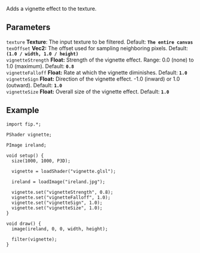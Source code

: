 Adds a vignette effect to the texture.

## Parameters
`texture` **Texture**: The input texture to be filtered. Default: **`The entire canvas`**
<br>
`texOffset` **Vec2:** The offset used for sampling neighboring pixels. Default: **`(1.0 / width, 1.0 / height)`**
<br>
`vignetteStrength` **Float:** Strength of the vignette effect. Range: 0.0 (none) to 1.0 (maximum). Default: **`0.8`**
<br>
`vignetteFalloff` **Float:** Rate at which the vignette diminishes. Default: **`1.0`**
<br>
`vignetteSign` **Float:** Direction of the vignette effect. -1.0 (inward) or 1.0 (outward). Default: **`1.0`**
<br>
`vignetteSize` **Float:** Overall size of the vignette effect. Default: **`1.0`**

## Example
```processing
import fip.*;

PShader vignette;

PImage ireland;

void setup() {
  size(1000, 1000, P3D);

  vignette = loadShader("vignette.glsl");

  ireland = loadImage("ireland.jpg");

  vignette.set("vignetteStrength", 0.8);
  vignette.set("vignetteFalloff", 1.0);
  vignette.set("vignetteSign", 1.0);
  vignette.set("vignetteSize", 1.0);
}

void draw() {
  image(ireland, 0, 0, width, height);

  filter(vignette);
}

```